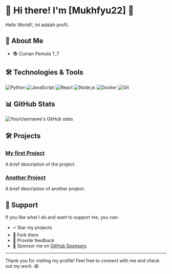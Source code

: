 # 🌟 Hi there! I'm [Mukhfyu22] 🌟

Hello World!!, Ini adalah profil..

## 🚀 About Me

- 📚 Cuman Pemula T_T

## 🛠️ Technologies & Tools

![Python](https://img.shields.io/badge/-Python-306998?style=flat&logo=python&logoColor=ffffff)
![JavaScript](https://img.shields.io/badge/-JavaScript-F7DF1E?style=flat&logo=javascript&logoColor=000000)
![React](https://img.shields.io/badge/-React-61DAFB?style=flat&logo=react&logoColor=ffffff)
![Node.js](https://img.shields.io/badge/-Node.js-339933?style=flat&logo=node.js&logoColor=ffffff)
![Docker](https://img.shields.io/badge/-Docker-2496ED?style=flat&logo=docker&logoColor=ffffff)
![Git](https://img.shields.io/badge/-Git-F05032?style=flat&logo=git&logoColor=ffffff)

## 📊 GitHub Stats

![YourUsername's GitHub stats](https://github-readme-stats.vercel.app/api?username=Mukhfyu&show_icons=true&hide_title=true&count_private=true&hide=prs&theme=dark)

## 🛠️ Projects

### [My first Project](https://github.com/YourUsername/ProjectName)
A brief description of the project. 

### [Another Project](https://github.com/YourUsername/AnotherProjectName)
A brief description of another project.

## 🤝 Support

If you like what I do and want to support me, you can:

- ⭐ Star my projects
- 🍴 Fork them
- 💬 Provide feedback
- 💖 Sponsor me on [GitHub Sponsors](https://github.com/sponsors/Mukhfyu)

---

Thank you for visiting my profile! Feel free to connect with me and check out my work. 😄

<!---
Mukhfyuu/Mukhfyuu is a ✨ special ✨ repository because its `README.md` (this file) appears on your GitHub profile.
--->
